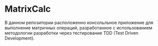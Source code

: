 # MatrixCalc
В данном репозитории расположенно консольльное приложение для выполнение матричных операций, разработанное с использованием
методологии разработки через тестирование TDD (Test Driven Development).
